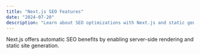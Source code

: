 ```yaml
---
title: "Next.js SEO Features"
date: "2024-07-20"
description: "Learn about SEO optimizations with Next.js and static generation."
---
```


Next.js offers automatic SEO benefits by enabling server-side rendering and static site generation.
